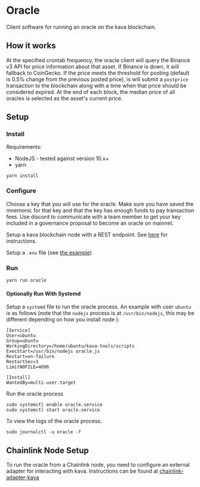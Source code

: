 # Oracle

Client software for running an oracle on the kava blockchain.

## How it works

At the specified crontab frequency, the oracle client will query the Binance v3 API for price information about that asset. If Binance is down, it will fallback to CoinGecko. If the price meets the threshold for posting (default is 0.5% change from the previous posted price), is will submit a `postprice` transaction to the blockchain along with a time when that price should be considered expired. At the end of each block, the median price of all oracles is selected as the asset's current price.


## Setup

### Install

Requirements:

* NodeJS - tested against version 10.x+
* yarn

```
yarn install
```

### Configure

Choose a key that you will use for the oracle. Make sure you have saved the mnemonic for that key and that the key has enough funds to pay transaction fees. Use discord to communicate with a team member to get your key included in a governance proposal to become an oracle on mainnet.

Setup a kava blockchain node with a REST endpoint. See [here](https://medium.com/kava-labs/kava-rest-server-guide-a13bdecfc5e4) for instructions.

Setup a `.env` file (see [the example](example-env))


### Run

```
yarn run oracle
```

#### Optionally Run With Systemd

Setup a `systemd` file to run the oracle process. An example with user `ubuntu` is as follows (note that the `nodejs` process is at `/usr/bin/nodejs`, this may be different depending on how you install node ):

```
[Service]
User=ubuntu
Group=ubuntu
WorkingDirectory=/home/ubuntu/kava-tools/scripts
ExecStart=/usr/bin/nodejs oracle.js
Restart=on-failure
RestartSec=3
LimitNOFILE=4096

[Install]
WantedBy=multi-user.target
```

Run the oracle process

```
sudo systemctl enable oracle.service
sudo systemctl start oracle.service
```

To view the logs of the oracle process:
```
sudo journalctl -u oracle -f
```

## Chainlink Node Setup

To run the oracle from a Chainlink node, you need to configure an external adapter for interacting with kava. Instructions can be found at [chainlink-adapter-kava](https://github.com/Kava-Labs/external-adapters-js/tree/master/kava)
